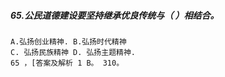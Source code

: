 ##### 65.公民道德建设要坚持继承优良传统与（ ）相结合。
    A.弘扬创业精神. B.弘扬时代精神
    C. 弘扬民族精神 D. 弘扬主题精神.
    65 ，[答案及解析 1 B。 310。